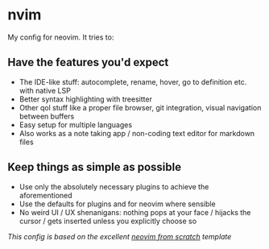 # nvim
My config for neovim. It tries to:

## Have the features you'd expect
- The IDE-like stuff: autocomplete, rename, hover, go to definition etc. with native LSP
- Better syntax highlighting with treesitter
- Other qol stuff like a proper file browser, git integration, visual navigation between buffers
- Easy setup for multiple languages
- Also works as a note taking app / non-coding text editor for markdown files

## Keep things as simple as possible
- Use only the absolutely necessary plugins to achieve the aforementioned
- Use the defaults for plugins and for neovim where sensible
- No weird UI / UX shenanigans: nothing pops at your face / hijacks the cursor / gets inserted unless you explicitly choose so

*This config is based on the excellent [neovim from scratch](https://github.com/LunarVim/Neovim-from-scratch) template*

